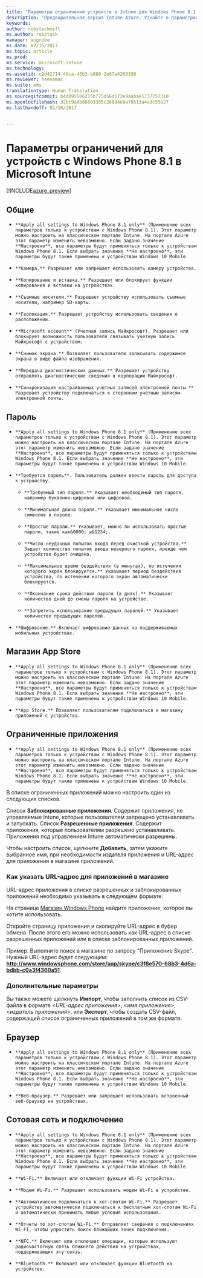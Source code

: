 ```yaml
---
title: "Параметры ограничений устройств в Intune для Windows Phone 8.1 | Предварительная версия Intune Azure | Документация Майкрософт"
description: "Предварительная версия Intune Azure. Узнайте о параметрах Intune, с помощью которых можно управлять параметрами и функциональными возможностями устройств с Windows Phone 8.1."
keywords: 
author: robstackmsft
ms.author: robstack
manager: angrobe
ms.date: 02/15/2017
ms.topic: article
ms.prod: 
ms.service: microsoft-intune
ms.technology: 
ms.assetid: c2d42714-49ca-43b3-b080-2e67a4268198
ms.reviewer: heenamac
ms.suite: ems
translationtype: Human Translation
ms.sourcegitcommit: b4d095506215b775d56d172e9aabae1737757310
ms.openlocfilehash: 32bc9adb88803385c26894e8a70513a4adc55b27
ms.lasthandoff: 02/16/2017


---
```


# <a name="windows-phone-81-device-restriction-settings-in-microsoft-intune"></a>Параметры ограничений для устройств с Windows Phone 8.1 в Microsoft Intune

[!INCLUDE[azure_preview](../includes/azure_preview.md)]

## <a name="general"></a>Общие
-     **Apply all settings to Windows Phone 8.1 only** (Применение всех параметров только к устройствам с Windows Phone 8.1). Этот параметр можно настроить на классическом портале Intune. На портале Azure этот параметр изменить невозможно. Если задано значение **Настроено**, все параметры будут применяться только к устройствам Windows Phone 8.1. Если выбрать значение **Не настроено**, эти параметры будут также применены к устройствам Windows 10 Mobile.
-     **Камера.** Разрешает или запрещает использовать камеру устройства.
-     **Копирование и вставка.** Разрешает или блокирует функции копирования и вставки на устройствах.
-     **Съемные носители.** Разрешает устройству использовать съемные носители, например SD-карты.
-     **Геолокация.** Разрешает устройству использовать сведения о расположении.
-     **Microsoft account** (Учетная запись Майкрософт). Разрешает или блокирует возможность пользователя связывать учетную запись Майкрософт с устройством.
-     **Снимок экрана.** Позволяет пользователю записывать содержимое экрана в виде файла изображения.
-     **Передача диагностических данных.** Разрешает устройству отправлять диагностические сведения в корпорацию Майкрософт.
-     **Синхронизация настраиваемых учетных записей электронной почты.** Разрешает устройству подключаться к сторонним учетным записям электронной почты.

## <a name="password"></a>Пароль
-     **Apply all settings to Windows Phone 8.1 only** (Применение всех параметров только к устройствам с Windows Phone 8.1). Этот параметр можно настроить на классическом портале Intune. На портале Azure этот параметр изменить невозможно. Если задано значение **Настроено**, все параметры будут применяться только к устройствам Windows Phone 8.1. Если выбрать значение **Не настроено**, эти параметры будут также применены к устройствам Windows 10 Mobile.
-     **Требуется пароль**. Пользователь должен ввести пароль для доступа к устройству.
    -     **Требуемый тип пароля.** Указывает необходимый тип пароля, например буквенно-цифровой или цифровой.
    -     **Минимальная длина пароля.** Указывает минимальное число символов в пароле.
    -     **Простые пароли.** Указывает, можно ли использовать простые пароли, такие как&0000; и&1234;.
    -     **Число неудачных попыток входа перед очисткой устройства.** Задает количество попыток ввода неверного пароля, прежде чем устройство будет очищено.
    -     **Максимальное время бездействия (в минутах), по истечении которого экран блокируется.** Указывает период бездействия устройства, по истечении которого экран автоматически блокируется.
    -     **Окончание срока действия пароля (в днях).** Указывает количество дней до смены пароля на устройстве.
    -     **Запретить использование предыдущих паролей.** Указывает количество предыдущих паролей.
-     **Шифрование.** Включает шифрование данных на поддерживаемых мобильных устройствах.

## <a name="app-store"></a>Магазин App Store
-     **Apply all settings to Windows Phone 8.1 only** (Применение всех параметров только к устройствам с Windows Phone 8.1). Этот параметр можно настроить на классическом портале Intune. На портале Azure этот параметр изменить невозможно. Если задано значение **Настроено**, все параметры будут применяться только к устройствам Windows Phone 8.1. Если выбрать значение **Не настроено**, эти параметры будут также применены к устройствам Windows 10 Mobile.
-     **App Store.** Позволяет пользователям подключаться к магазину приложений с устройства.

## <a name="restricted-apps"></a>Ограниченные приложения

-     **Apply all settings to Windows Phone 8.1 only** (Применение всех параметров только к устройствам с Windows Phone 8.1). Этот параметр можно настроить на классическом портале Intune. На портале Azure этот параметр изменить невозможно. Если задано значение **Настроено**, все параметры будут применяться только к устройствам Windows Phone 8.1. Если выбрать значение **Не настроено**, эти параметры будут также применены к устройствам Windows 10 Mobile.

В списке ограниченных приложений можно настроить один из следующих списков.

Список **Заблокированные приложения**. Содержит приложения, не управляемые Intune, которые пользователям запрещено устанавливать и запускать.
Список **Разрешенные приложения**. Содержит приложения, которые пользователям разрешено устанавливать. Приложения под управлением Intune автоматически разрешены.

Чтобы настроить список, щелкните **Добавить**, затем укажите выбранное имя, при необходимости издателя приложения и URL-адрес для приложения в магазине приложений.

### <a name="how-to-specify-the-url-to-an-app-in-the-store"></a>Как указать URL-адрес для приложений в магазине

URL-адрес приложения в списке разрешенных и заблокированных приложений необходимо указывать в следующем формате:

На странице [Магазин Windows Phone](https://www.microsoft.com/store/apps/windows-phone) найдите приложение, которое вы хотите использовать.

Откройте страницу приложения и скопируйте URL-адрес в буфер обмена. После этого его можно использовать как URL-адрес в списке разрешенных приложений или в списке заблокированных приложений.

Пример. Выполните поиск в магазине по запросу "Приложение Skype". Нужный URL-адрес будет следующим: **http://www.windowsphone.com/store/app/skype/c3f8e570-68b3-4d6a-bdbb-c0a3f4360a51**.



### <a name="additional-options"></a>Дополнительные параметры

Вы также можете щелкнуть **Импорт**, чтобы заполнить список из CSV-файла в формате <*URL-адрес приложения*>, <*имя приложения*>, <*издатель приложения*>, или **Экспорт**, чтобы создать CSV-файл, содержащий список ограниченных приложений в том же формате.


## <a name="browser"></a>Браузер
-     **Apply all settings to Windows Phone 8.1 only** (Применение всех параметров только к устройствам с Windows Phone 8.1). Этот параметр можно настроить на классическом портале Intune. На портале Azure этот параметр изменить невозможно. Если задано значение **Настроено**, все параметры будут применяться только к устройствам Windows Phone 8.1. Если выбрать значение **Не настроено**, эти параметры будут также применены к устройствам Windows 10 Mobile.
-     **Веб-браузер.** Разрешает или запрещает использовать встроенный веб-браузер на устройствах.

## <a name="cellular-and-connectivity"></a>Сотовая сеть и подключение
-     **Apply all settings to Windows Phone 8.1 only** (Применение всех параметров только к устройствам с Windows Phone 8.1). Этот параметр можно настроить на классическом портале Intune. На портале Azure этот параметр изменить невозможно. Если задано значение **Настроено**, все параметры будут применяться только к устройствам Windows Phone 8.1. Если выбрать значение **Не настроено**, эти параметры будут также применены к устройствам Windows 10 Mobile.
-     **Wi-Fi.** Включает или отключает функции Wi-Fi устройства.
-     **Модем Wi-Fi.** Разрешает использовать модем Wi-Fi в устройстве.
-     **Автоматически подключаться к хот-спотам Wi-Fi.** Разрешает устройству автоматически подключаться к бесплатным хот-спотам Wi-Fi и автоматически принимать любые условия использования.
-     **Отчеты по хот-спотам Wi-Fi.** Отправляет сведения о подключениях Wi-Fi, чтобы упростить поиск ближайших точек подключения.
-     **NFC.** Включает или отключает операции, которые используют радиочастотную связь ближнего действия на устройствах, поддерживающих эту связь.
-     **Bluetooth.** Включает или отключает функции Bluetooth на устройстве.

